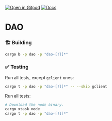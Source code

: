 [![Open in Gitpod](https://img.shields.io/badge/Open_in-Gitpod-white?logo=gitpod)](https://gitpod.io/#FOLDER=dao/https://github.com/gear-foundation/dapps)
[![Docs](https://img.shields.io/github/actions/workflow/status/gear-foundation/dapps/contracts.yml?logo=rust&label=docs)](https://dapps.gear.rs/dao_io)

# DAO

### 🏗️ Building

```sh
cargo b -p dao -p "dao-[!l]*"
```

### ✅ Testing

Run all tests, except `gclient` ones:
```sh
cargo t -p dao -p "dao-[!l]*" -- --skip gclient
```

Run all tests:
```sh
# Download the node binary.
cargo xtask node
cargo t -p dao -p "dao-[!l]*"
```
